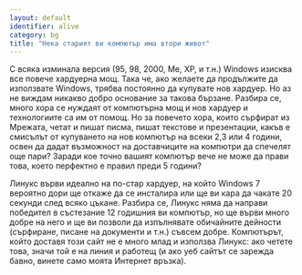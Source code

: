 ```yaml
---
layout: default
identifier: alive
category: bg
title: "Нека старият ви компютър има втори живот"
---
```


С всяка изминала версия (95, 98, 2000, Me, XP, и т.н.) Windows изисква все повече хардуерна мощ. Така че, ако желаете да продължите да използвате Windows, трябва постоянно да купувате нов хардуер. Но аз не виждам никакво добро основание за такова бързане. Разбира се, много хора се нуждаят от компютърна мощ и нов хардуер и технологиите са им от помощ. Но за повечето хора, които сърфират из Мрежата, четат и пишат писма, пишат текстове и презентации, какъв е смисълът от купуването на нов компютър на всеки 2,3 или 4 години, освен да дадат възможност на доставчиците на компютри да спечелят още пари? Заради кое точно вашият компютър вече не може да прави това, което перфектно е правил преди 5 години?

Линукс върви идеално на по-стар хардуер, на който Windows 7 вероятно дори ще откаже да се инсталира или ще ви кара да чакате 20 секунди след всяко цъкане. Разбира се, Линукс няма да направи победител в състезание 12 годишния ви компютър, но ще върви много добре на него и ще ви позволи да изпълнявате обичайните дейности (сърфиране, писане на документи и т.н.) съвсем добре. Компютърът, който доставя този сайт не е много млад и използва Линукс: ако четете това, значи той е на линия и работещ (и ако уеб сайтът се зарежда бавно, винете само моята Интернет връзка).




